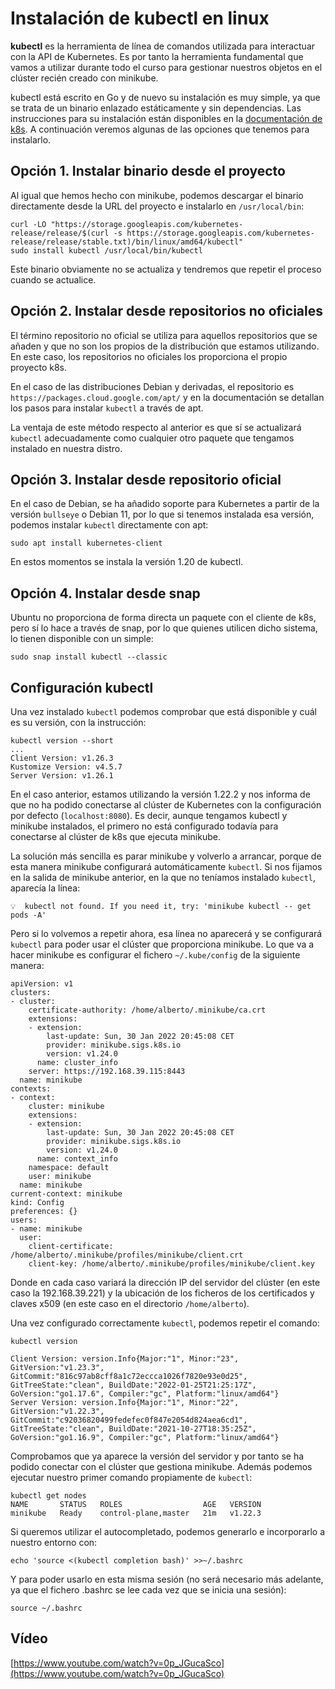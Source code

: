 # Instalación de kubectl en linux

**kubectl** es la herramienta de línea de comandos utilizada para
interactuar con la API de Kubernetes. Es por tanto la herramienta
fundamental que vamos a utilizar durante todo el curso para gestionar
nuestros objetos en el clúster recién creado con minikube.

kubectl está escrito en Go y de nuevo su instalación es muy simple, ya
que se trata de un binario enlazado estáticamente y sin
dependencias. Las instrucciones para su instalación están disponibles
en la [documentación de
k8s](https://kubernetes.io/es/docs/tasks/tools/install-kubectl/). A
continuación veremos algunas de las opciones que tenemos para
instalarlo.

## Opción 1. Instalar binario desde el proyecto

Al igual que hemos hecho con minikube, podemos descargar el binario
directamente desde la URL del proyecto e instalarlo en
`/usr/local/bin`:

```
curl -LO "https://storage.googleapis.com/kubernetes-release/release/$(curl -s https://storage.googleapis.com/kubernetes-release/release/stable.txt)/bin/linux/amd64/kubectl"
sudo install kubectl /usr/local/bin/kubectl
```

Este binario obviamente no se actualiza y tendremos que repetir el
proceso cuando se actualice.

## Opción 2. Instalar desde repositorios no oficiales

El término repositorio no oficial se utiliza para aquellos
repositorios que se añaden y que no son los propios de la distribución
que estamos utilizando. En este caso, los repositorios no oficiales
los proporciona el propio proyecto k8s.

En el caso de las distribuciones Debian y derivadas, el repositorio es
`https://packages.cloud.google.com/apt/` y en la documentación se
detallan los pasos para instalar `kubectl` a través de apt.

La ventaja de este método respecto al anterior es que sí se
actualizará `kubectl` adecuadamente como cualquier otro paquete que
tengamos instalado en nuestra distro.

## Opción 3. Instalar desde repositorio oficial

En el caso de Debian, se ha añadido soporte para Kubernetes a partir
de la versión `bullseye` o Debian 11, por lo que si tenemos instalada
esa versión, podemos instalar `kubectl` directamente con apt:

```
sudo apt install kubernetes-client
```

En estos momentos se instala la versión 1.20 de kubectl.

## Opción 4. Instalar desde snap

Ubuntu no proporciona de forma directa un paquete con el cliente de
k8s, pero sí lo hace a través de snap, por lo que quienes utilicen
dicho sistema, lo tienen disponible con un simple:

```
sudo snap install kubectl --classic
```

## Configuración kubectl

Una vez instalado `kubectl` podemos comprobar que está disponible y cuál es su
versión, con la instrucción:

```
kubectl version --short
...
Client Version: v1.26.3
Kustomize Version: v4.5.7
Server Version: v1.26.1

```

En el caso anterior, estamos utilizando la versión 1.22.2 y nos
informa de que no ha podido conectarse al clúster de Kubernetes con la
configuración por defecto (`localhost:8080`). Es decir, aunque
tengamos kubectl y minikube instalados, el primero no está configurado
todavía para conectarse al clúster de k8s que ejecuta minikube.

La solución más sencilla es parar minikube y volverlo a arrancar,
porque de esta manera minikube configurará automáticamente
`kubectl`. Si nos fijamos en la salida de minikube anterior, en la que
no teníamos instalado `kubectl`, aparecía la línea:

```
💡  kubectl not found. If you need it, try: 'minikube kubectl -- get pods -A'
```

Pero si lo volvemos a repetir ahora, esa línea no aparecerá y se
configurará `kubectl` para poder usar el clúster que proporciona
minikube. Lo que va a hacer minikube es configurar el fichero
`~/.kube/config` de la siguiente manera:

```
apiVersion: v1
clusters:
- cluster:
    certificate-authority: /home/alberto/.minikube/ca.crt
    extensions:
    - extension:
        last-update: Sun, 30 Jan 2022 20:45:08 CET
        provider: minikube.sigs.k8s.io
        version: v1.24.0
      name: cluster_info
    server: https://192.168.39.115:8443
  name: minikube
contexts:
- context:
    cluster: minikube
    extensions:
    - extension:
        last-update: Sun, 30 Jan 2022 20:45:08 CET
        provider: minikube.sigs.k8s.io
        version: v1.24.0
      name: context_info
    namespace: default
    user: minikube
  name: minikube
current-context: minikube
kind: Config
preferences: {}
users:
- name: minikube
  user:
    client-certificate: /home/alberto/.minikube/profiles/minikube/client.crt
    client-key: /home/alberto/.minikube/profiles/minikube/client.key
```

Donde en cada caso variará la dirección IP del servidor del clúster
(en este caso la 192.168.39.221) y la ubicación de los ficheros de los
certificados y claves x509 (en este caso en el directorio
`/home/alberto`).

Una vez configurado correctamente `kubectl`, podemos repetir el
comando:

```
kubectl version

Client Version: version.Info{Major:"1", Minor:"23", GitVersion:"v1.23.3", GitCommit:"816c97ab8cff8a1c72eccca1026f7820e93e0d25", GitTreeState:"clean", BuildDate:"2022-01-25T21:25:17Z", GoVersion:"go1.17.6", Compiler:"gc", Platform:"linux/amd64"}
Server Version: version.Info{Major:"1", Minor:"22", GitVersion:"v1.22.3", GitCommit:"c92036820499fedefec0f847e2054d824aea6cd1", GitTreeState:"clean", BuildDate:"2021-10-27T18:35:25Z", GoVersion:"go1.16.9", Compiler:"gc", Platform:"linux/amd64"}
```

Comprobamos que ya aparece la versión del servidor y por
tanto se ha podido conectar con el clúster que gestiona
minikube. Además podemos ejecutar nuestro primer comando propiamente
de `kubectl`:

```
kubectl get nodes
NAME       STATUS   ROLES                  AGE   VERSION
minikube   Ready    control-plane,master   21m   v1.22.3
```

Si queremos utilizar el autocompletado, podemos generarlo e
incorporarlo a nuestro entorno con:

```
echo 'source <(kubectl completion bash)' >>~/.bashrc
```

Y para poder usarlo en esta misma sesión (no será necesario más
adelante, ya que el fichero .bashrc se lee cada vez que se inicia una
sesión):

```
source ~/.bashrc
```

## Vídeo

[https://www.youtube.com/watch?v=0p_JGucaSco](https://www.youtube.com/watch?v=0p_JGucaSco)
